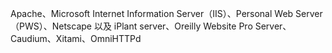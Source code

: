 Apache、Microsoft Internet Information     Server（IIS）、Personal Web Server（PWS）、Netscape 以及     iPlant server、Oreilly Website Pro Server、Caudium、Xitami、OmniHTTPd 